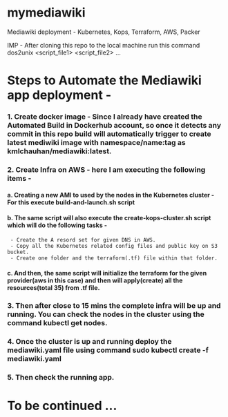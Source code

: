 # mymediawiki
Mediawiki deployment - Kubernetes, Kops, Terraform, AWS, Packer

IMP - After cloning this repo to the local machine run this command dos2unix <script_file1> <script_file2> ...

# Steps to Automate the Mediawiki app deployment -

### 1. Create docker image - Since I already have created the Automated Build in Dockerhub account, so once it detects any commit in this repo build will automatically trigger to create latest mediwiki image with namespace/name:tag as kmlchauhan/mediawiki:latest.
### 2. Create Infra on AWS - here I am executing the following items -
####  a. Creating a new AMI to used by the nodes in the Kubernetes cluster - For this execute build-and-launch.sh script
####  b. The same script will also execute the create-kops-cluster.sh script which will do the following tasks -
     - Create the A resord set for given DNS in AWS.
     - Copy all the Kubernetes related config files and public key on S3 bucket.
     - Create one folder and the terraform(.tf) file within that folder.
####  c. And then, the same script will initialize the terraform for the given provider(aws in this case) and then will apply(create) all the resources(total 35) from .tf file.
### 3. Then after close to 15 mins the complete infra will be up and running. You can check the nodes in the cluster using the command kubectl get nodes.
### 4. Once the cluster is up and running deploy the mediawiki.yaml file using command sudo kubectl create -f mediawiki.yaml
### 5. Then check the running app.

# To be continued ...
